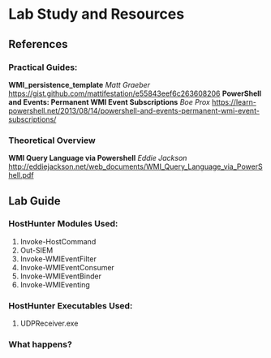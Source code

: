 # Lab Study and Resources

## References
### Practical Guides:
**WMI_persistence_template** *Matt Graeber* https://gist.github.com/mattifestation/e55843eef6c263608206
**PowerShell and Events: Permanent WMI Event Subscriptions** *Boe Prox* https://learn-powershell.net/2013/08/14/powershell-and-events-permanent-wmi-event-subscriptions/

### Theoretical Overview
**WMI Query Language via Powershell** *Eddie Jackson* http://eddiejackson.net/web_documents/WMI_Query_Language_via_PowerShell.pdf

## Lab Guide
### HostHunter Modules Used:
1. Invoke-HostCommand
2. Out-SIEM
3. Invoke-WMIEventFilter
4. Invoke-WMIEventConsumer
5. Invoke-WMIEventBinder
6. Invoke-WMIEventing

### HostHunter Executables Used:
1. UDPReceiver.exe

### What happens?

